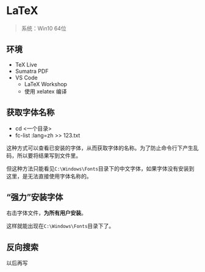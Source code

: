 # LaTeX

> 系统：Win10 64位

## 环境

- TeX Live
- Sumatra PDF
- VS Code
  - LaTeX Workshop
  - 使用 xelatex 编译

## 获取字体名称

- cd <一个目录>
- fc-list :lang=zh >> 123.txt

这种方式可以查看已安装的字体，从而获取字体的名称。为了防止命令行下产生乱码，所以要将结果写到文件里。

但这种方法只能看见`C:\Windows\Fonts`目录下的中文字体，如果字体没有安装到这里，是无法直接使用字体名称的。

## “强力”安装字体

右击字体文件，**为所有用户安装**。

这样就能出现在`C:\Windows\Fonts`目录下了。

## 反向搜索

以后再写
